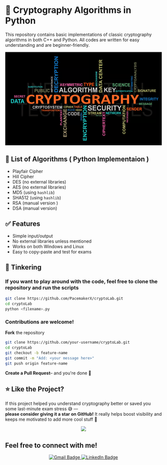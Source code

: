 # 🔐 Cryptography Algorithms in Python

This repository contains basic implementations of classic cryptography algorithms in both C++ and Python. All codes are written for easy understanding and are beginner-friendly.

<img src="./assests/image.png" alt="Crypto Lab" width="600" height ="300"/>

## 📜 List of Algorithms ( Python Implementaion )

- Playfair Cipher
- Hill Cipher
- DES (no external libraries)
- AES (no external libraries)
- MD5 (using `hashlib`)
- SHA512 (using `hashlib`)
- RSA (manual version )
- DSA (manual version)

## ✅ Features

- Simple input/output
- No external libraries unless mentioned
- Works on both Windows and Linux
- Easy to copy-paste and test for exams

## 📂 Tinkering

### If you want to play around with the code, feel free to clone the repository and run the scripts

```bash
git clone https://github.com/PacemakerX/cryptoLab.git
cd cryptoLab
python <filename>.py
```

### Contributions are welcome!

**Fork** the repository

```bash
git clone https://github.com/your-username/cryptoLab.git
cd cryptoLab
git checkout -b feature-name
git commit -m "Add: <your message here>"
git push origin feature-name
```

**Create a Pull Request**– and you're done 🎉

## ⭐ Like the Project?

If this project helped you understand cryptography better or saved you some last-minute exam stress 😅 —  
**please consider giving it a star on GitHub!** It really helps boost visibility and keeps me motivated to add more cool stuff 🚀

<p align="center">
<img src="https://github.com/Anmol-Baranwal/Cool-GIFs-For-GitHub/assets/74038190/8aa99f6c-267d-4977-9cd3-1a4c11675863" width="500">
</p>

## Feel free to connect with me!

<p align="center">
  <a href="mailto:sparsh.officialwork@gmail.com">
    <img src="https://img.shields.io/badge/Gmail-sparsh.officialwork@gmail.com-D14836?style=for-the-badge&logo=gmail&logoColor=white" alt="Gmail Badge" />
  </a>
  <a href="https://www.linkedin.com/in/sparshsoni">
    <img src="https://img.shields.io/badge/LinkedIn-Connect-blue?style=for-the-badge&logo=linkedin&logoColor=white" alt="LinkedIn Badge" />
  </a>
</p>
